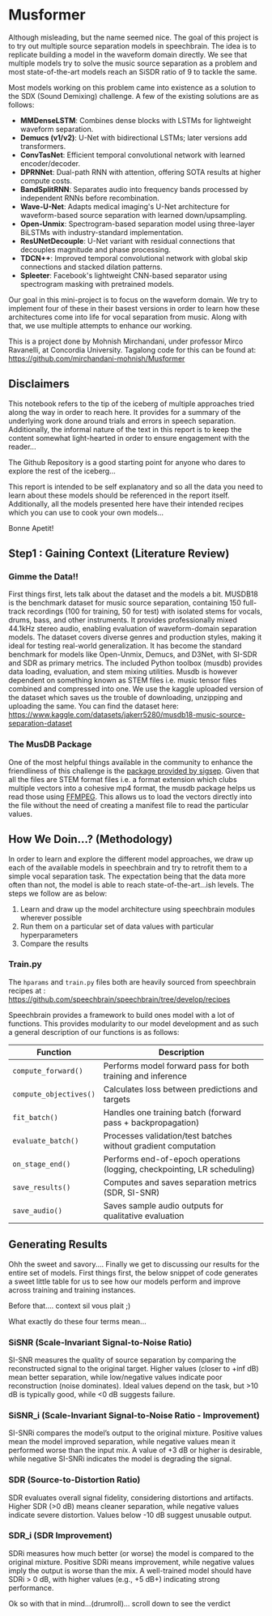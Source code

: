 # Musformer




Although misleading, but the name seemed nice. The goal of this project is to try out multiple source separation models in speechbrain. The idea is to replicate building a model in the waveform domain directly. We see that multiple models try to solve the music source separation as a problem and most state-of-the-art models reach an SiSDR ratio of 9 to tackle the same. 

Most models working on this problem came into existence as a solution to the SDX (Sound Demixing) challenge. A few of the existing solutions are as follows: 
- **MMDenseLSTM**: Combines dense blocks with LSTMs for lightweight waveform separation.
- **Demucs (v1/v2)**: U-Net with bidirectional LSTMs; later versions add transformers.
- **ConvTasNet**: Efficient temporal convolutional network with learned encoder/decoder.
- **DPRNNet**: Dual-path RNN with attention, offering SOTA results at higher compute costs.
- **BandSplitRNN**: Separates audio into frequency bands processed by independent RNNs before recombination.
- **Wave-U-Net**: Adapts medical imaging's U-Net architecture for waveform-based source separation with learned down/upsampling.
- **Open-Unmix**: Spectrogram-based separation model using three-layer BiLSTMs with industry-standard implementation.
- **ResUNetDecouple**: U-Net variant with residual connections that decouples magnitude and phase processing.
- **TDCN++**: Improved temporal convolutional network with global skip connections and stacked dilation patterns.
- **Spleeter**: Facebook's lightweight CNN-based separator using spectrogram masking with pretrained models.

Our goal in this mini-project is to focus on the waveform domain. We try to implement four of these in their basest versions in order to learn how these architectures come into life for vocal separation from music. Along with that, we use multiple attempts to enhance our working. 

This is a project done by Mohnish Mirchandani, under professor Mirco Ravanelli, at Concordia University. Tagalong code for this can be found at: https://github.com/mirchandani-mohnish/Musformer

## Disclaimers
This notebook refers to the tip of the iceberg of multiple approaches tried along the way in order to reach here. It provides for a summary of the underlying work done around trials and errors in speech separation. Additionally, the informal nature of the text in this report is to keep the content somewhat light-hearted in order to ensure engagement with the reader...

The Github Repository is a good starting point for anyone who dares to explore the rest of the iceberg...

This report is intended to be self explanatory and so all the data you need to learn about these models should be referenced in the report itself. Additionally, all the models presented here have their intended recipes which you can use to cook your own models... 

Bonne Apetit!

## Step1 : Gaining Context (Literature Review)

### Gimme the Data!!
First things first, lets talk about the dataset and the models a bit. MUSDB18 is the benchmark dataset for music source separation, containing 150 full-track recordings (100 for training, 50 for test) with isolated stems for vocals, drums, bass, and other instruments. It provides professionally mixed 44.1kHz stereo audio, enabling evaluation of waveform-domain separation models. The dataset covers diverse genres and production styles, making it ideal for testing real-world generalization. It has become the standard benchmark for models like Open-Unmix, Demucs, and D3Net, with SI-SDR and SDR as primary metrics. The included Python toolbox (musdb) provides data loading, evaluation, and stem mixing utilities. Musdb is however dependent on something known as STEM files i.e. music tensor files combined and compressed into one. We use the kaggle uploaded version of the dataset which saves us the trouble of downloading, unzipping and uploading the same. You can find the dataset here: https://www.kaggle.com/datasets/jakerr5280/musdb18-music-source-separation-dataset


### The MusDB Package
One of the most helpful things available in the community to enhance the friendliness of this challenge is the [package provided by sigsep](https://github.com/sigsep/sigsep-mus-db/tree/master/musdb). Given that all the files are STEM format files i.e. a format extension which clubs multiple vectors into a cohesive mp4 format, the musdb package helps us read those using [FFMPEG](https://ffmpeg.org/). This allows us to load the vectors directly into the file without the need of creating a manifest file to read the particular values.


## How We Doin...? (Methodology)

In order to learn and explore the different model approaches, we draw up each of the available models in speechbrain and try to retrofit them to a simple vocal separation task. The expectation being that the data more often than not, the model is able to reach state-of-the-art...ish levels. The steps we follow are as below:
1. Learn and draw up the model architecture using speechbrain modules wherever possible
2. Run them on a particular set of data values with particular hyperparameters
3. Compare the results

### Train.py
The `hparams` and `train.py` files both are heavily sourced from speechbrain recipes at : https://github.com/speechbrain/speechbrain/tree/develop/recipes

Speechbrain provides a framework to build ones model with a lot of functions. This provides modularity to our model development and as such a general description of our functions is as follows:

| Function                     | Description |
|------------------------------|-------------|
| `compute_forward()`          | Performs model forward pass for both training and inference |
| `compute_objectives()`       | Calculates loss between predictions and targets |
| `fit_batch()`                | Handles one training batch (forward pass + backpropagation) |
| `evaluate_batch()`           | Processes validation/test batches without gradient computation |
| `on_stage_end()`             | Performs end-of-epoch operations (logging, checkpointing, LR scheduling) |
| `save_results()`             | Computes and saves separation metrics (SDR, SI-SNR) |
| `save_audio()`               | Saves sample audio outputs for qualitative evaluation |



## Generating Results

Ohh the sweet and savory.... Finally we get to discussing our results for the entire set of models. First things first, the below snippet of code generates a sweet little table for us to see how our models perform and improve across training and training instances. 

Before that.... context sil vous plait ;)

What exactly do these four terms mean...

### SiSNR  (Scale-Invariant Signal-to-Noise Ratio)

SI-SNR measures the quality of source separation by comparing the reconstructed signal to the original target. Higher values (closer to +inf dB) mean better separation, while low/negative values indicate poor reconstruction (noise dominates). Ideal values depend on the task, but >10 dB is typically good, while <0 dB suggests failure.


### SiSNR_i  (Scale-Invariant Signal-to-Noise Ratio - Improvement)
SI-SNRi compares the model’s output to the original mixture. Positive values mean the model improved separation, while negative values mean it performed worse than the input mix. A value of +3 dB or higher is desirable, while negative SI-SNRi indicates the model is degrading the signal.

### SDR (Source-to-Distortion Ratio)
SDR evaluates overall signal fidelity, considering distortions and artifacts. Higher SDR (>0 dB) means cleaner separation, while negative values indicate severe distortion. Values below -10 dB suggest unusable output.

### SDR_i (SDR Improvement)
SDRi measures how much better (or worse) the model is compared to the original mixture. Positive SDRi means improvement, while negative values imply the output is worse than the mix. A well-trained model should have SDRi > 0 dB, with higher values (e.g., +5 dB+) indicating strong performance.


Ok so with that in mind...(drumroll)... scroll down to see the verdict




